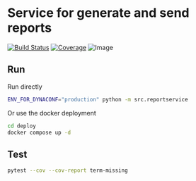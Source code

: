 # Service for generate and send reports

[![Build Status](http://192.168.44.233:8080/buildStatus/icon?job=STFace_reportservice&build=last)](http://192.168.44.233:8080/job/STFace_reportservice/lastBuild/) [![Coverage](http://192.168.44.233:8080/buildStatus/icon?job=STFace_reportservice&subject=Coverage&color=${colorLineCoverage}&status=${lineCoverage})](http://192.168.44.233:8080/job/STFace_reportservice/lastBuild/coverage/) ![Image](http://192.168.44.233:8080/buildStatus/icon?job=STFace_reportservice&config=dockerbuild)

## Run

Run directly

```bash
ENV_FOR_DYNACONF="production" python -m src.reportservice
```

Or use the docker deployment

```bash
cd deploy
docker compose up -d
```

## Test

```bash
pytest --cov --cov-report term-missing
```
